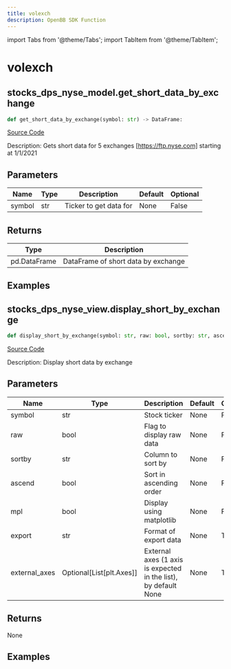```yaml
---
title: volexch
description: OpenBB SDK Function
---
```


import Tabs from '@theme/Tabs';
import TabItem from '@theme/TabItem';

# volexch

<Tabs>
<TabItem value="model" label="Model" default>

## stocks_dps_nyse_model.get_short_data_by_exchange

```python title='openbb_terminal/stocks/dark_pool_shorts/nyse_model.py'
def get_short_data_by_exchange(symbol: str) -> DataFrame:
```
[Source Code](https://github.com/OpenBB-finance/OpenBBTerminal/tree/main/openbb_terminal/stocks/dark_pool_shorts/nyse_model.py#L15)

Description: Gets short data for 5 exchanges [https://ftp.nyse.com] starting at 1/1/2021

## Parameters

| Name | Type | Description | Default | Optional |
| ---- | ---- | ----------- | ------- | -------- |
| symbol | str | Ticker to get data for | None | False |

## Returns

| Type | Description |
| ---- | ----------- |
| pd.DataFrame | DataFrame of short data by exchange |

## Examples



</TabItem>
<TabItem value="view" label="View">

## stocks_dps_nyse_view.display_short_by_exchange

```python title='openbb_terminal/stocks/dark_pool_shorts/nyse_view.py'
def display_short_by_exchange(symbol: str, raw: bool, sortby: str, ascend: bool, mpl: bool, export: str, external_axes: Union[List[matplotlib.axes._axes.Axes], NoneType]) -> None:
```
[Source Code](https://github.com/OpenBB-finance/OpenBBTerminal/tree/main/openbb_terminal/stocks/dark_pool_shorts/nyse_view.py#L29)

Description: Display short data by exchange

## Parameters

| Name | Type | Description | Default | Optional |
| ---- | ---- | ----------- | ------- | -------- |
| symbol | str | Stock ticker | None | False |
| raw | bool | Flag to display raw data | None | False |
| sortby | str | Column to sort by | None | False |
| ascend | bool | Sort in ascending order | None | False |
| mpl | bool | Display using matplotlib | None | False |
| export | str | Format  of export data | None | True |
| external_axes | Optional[List[plt.Axes]] | External axes (1 axis is expected in the list), by default None | None | True |

## Returns

None

## Examples



</TabItem>
</Tabs>